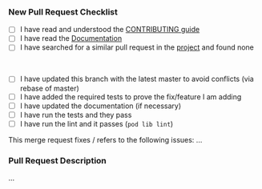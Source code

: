### New Pull Request Checklist

- [ ] I have read and understood the [CONTRIBUTING guide](https://github.com/CocoaLumberjack/CocoaLumberjack/blob/master/.github/CONTRIBUTING.md)
- [ ] I have read the [Documentation](http://cocoadocs.org/docsets/CocoaLumberjack/)
- [ ] I have searched for a similar pull request in the [project](https://github.com/CocoaLumberjack/CocoaLumberjack/pulls) and found none

<br/>

- [ ] I have updated this branch with the latest master to avoid conflicts (via rebase of master)
- [ ] I have added the required tests to prove the fix/feature I am adding
- [ ] I have updated the documentation (if necessary)
- [ ] I have run the tests and they pass
- [ ] I have run the lint and it passes (`pod lib lint`)

This merge request fixes / refers to the following issues: ...

### Pull Request Description

...
